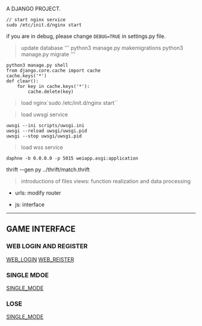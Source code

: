 A DJANGO PROJECT.
```shell
// start nginx service
sudo /etc/init.d/nginx start
```

if you are in debug, please change `DEBUG=TRUE` in settings.py file.

> update database
'''
python3 manage.py makemigrations
python3 manage.py migrate
'''

```
python3 manage.py shell
from django.core.cache import cache
cache.keys('*')
def clear():
    for key in cache.keys('*'):
        cache.delete(key)
```

> load nginx`sudo /etc/init.d/nginx start``

> load uwsgi service
```
uwsgi --ini scripts/uwsgi.ini
uwsgi --reload uwsgi/uwsgi.pid
uwsgi --stop uwsgi/uwsgi.pid
```

> load wss service
```
daphne -b 0.0.0.0 -p 5015 weiapp.asgi:application
```

thrift --gen py ../thrift/match.thrift

> introductions of files
views: function realization and data processing

- urls: modify router

- js: interface

---

## GAME INTERFACE
### WEB LOGIN AND REGISTER
[WEB_LOGIN](./game/static/image/README/web_login.png)
[WEB_REISTER](./game/static/image/README/web_register.png)
### SINGLE MDOE
[SINGLE_MODE](./game/static/image/README/single_mode.png)
### LOSE
[SINGLE_MODE](./game/static/image/README/lose.png)